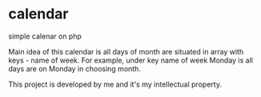 # calendar
simple calenar on php

Main idea of this calendar is all days of month are situated in array with keys - name of week.
For example, under key name of week Monday is all days are on Monday in choosing month.


This project is developed by me and it's my intellectual property.

